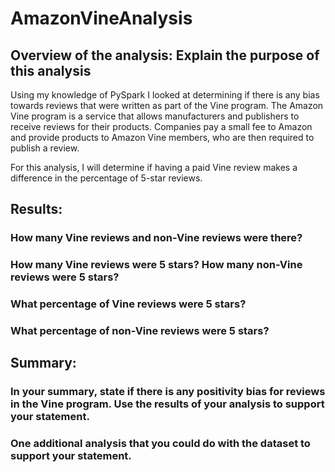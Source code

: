 # AmazonVineAnalysis

## Overview of the analysis: Explain the purpose of this analysis

Using my knowledge of PySpark I looked at determining if there is any bias towards reviews that were written as part of the Vine program. The Amazon Vine program is a service that allows manufacturers and publishers to receive reviews for their products. Companies pay a small fee to Amazon and provide products to Amazon Vine members, who are then required to publish a review. 

For this analysis, I will determine if having a paid Vine review makes a difference in the percentage of 5-star reviews.

## Results: 

### How many Vine reviews and non-Vine reviews were there?
### How many Vine reviews were 5 stars? How many non-Vine reviews were 5 stars?
### What percentage of Vine reviews were 5 stars? 
### What percentage of non-Vine reviews were 5 stars?

## Summary: 

### In your summary, state if there is any positivity bias for reviews in the Vine program. Use the results of your analysis to support your statement.

### One additional analysis that you could do with the dataset to support your statement.
